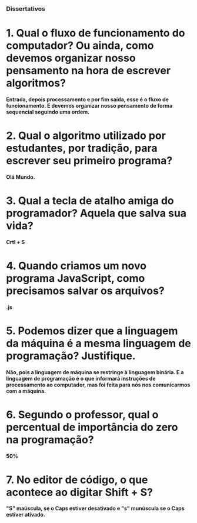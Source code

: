 ### Dissertativos

# 1. Qual o fluxo de funcionamento do computador? Ou ainda, como devemos organizar nosso pensamento na hora de escrever algoritmos?
**Entrada, depois processamento e por fim saída, esse é o fluxo de funcionamento. E devemos organizar nosso pensamento de forma sequencial seguindo uma ordem.**

# 2. Qual o algoritmo utilizado por estudantes, por tradição, para escrever seu primeiro programa?
**Olá Mundo.**

# 3. Qual a tecla de atalho amiga do programador? Aquela que salva sua vida?
**Crtl + S**

# 4. Quando criamos um novo programa JavaScript, como precisamos salvar os arquivos?
**.js**

# 5. Podemos dizer que a linguagem da máquina é a mesma linguagem de programação? Justifique.
**Não, pois a linguagem de máquina se restringe à linguagem binária. E a linguagem de programação é o que informará instruções de processamento ao computador, mas foi feita para nós nos comunicarmos com a máquina.**

# 6. Segundo o professor, qual o percentual de importância do zero na programação?
**50%**

# 7. No editor de código, o que acontece ao digitar Shift + S?
**"S" maúscula, se o Caps estiver desativado e "s" munúscula se o Caps estiver ativado.**
